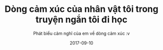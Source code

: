 ---
layout: post
title:  "Dòng cảm xúc của nhân vật tôi trong truyện ngắn tôi đi học"
subtitle: "Phát biểu cảm nghĩ của em về dòng cảm xúc :v"
date:   2017-09-10
categories: [Jekyll]
tags: [Jekyll, website]
permalink: /blogging/dong-cam-xuc/
bigimg: "https://i.imgur.com/8AfY7aE.jpg"
---